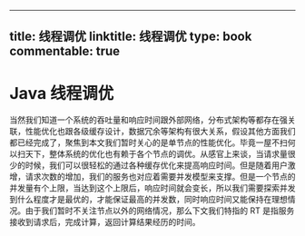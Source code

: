 
---
title: 线程调优
linktitle: 线程调优
type: book
commentable: true
---

# Java 线程调优

当然我们知道一个系统的吞吐量和响应时间跟外部网络，分布式架构等都存在强关联，性能优化也跟各级缓存设计，数据冗余等架构有很大关系，假设其他方面我们都已经完成了，聚焦到本文我们暂时关心的是单节点的性能优化。毕竟一屋不扫何以扫天下，整体系统的优化也有赖于各个节点的调优。从感官上来谈，当请求量很少的时候，我们可以很轻松的通过各种缓存优化来提高响应时间。但是随着用户激增，请求次数的增加，我们的服务也对应着需要并发模型来支撑。但是一个节点的并发量有个上限，当达到这个上限后，响应时间就会变长，所以我们需要探索并发到什么程度才是最优的，才能保证最高的并发数，同时响应时间又能保持在理想情况。由于我们暂时不关注节点以外的网络情况，那么下文我们特指的 RT 是指服务接收到请求后，完成计算，返回计算结果经历的时间。

    